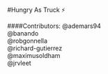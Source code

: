#Hungry As Truck ⚡

####Contributors:
@ademars94  
@banando  
@robgonnella  
@richard-gutierrez  
@maximusoldham  
@jrvleet